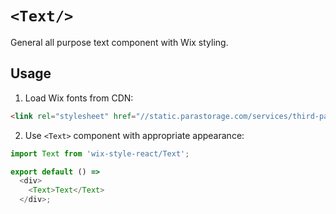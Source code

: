 # `<Text/>`

General all purpose text component with Wix styling.

## Usage

1. Load Wix fonts from CDN:

```html
<link rel="stylesheet" href="//static.parastorage.com/services/third-party/fonts/Helvetica/fontFace.css">
```

2. Use `<Text>` component with appropriate appearance:

```js
import Text from 'wix-style-react/Text';

export default () =>
  <div>
    <Text>Text</Text>
  </div>;
```
